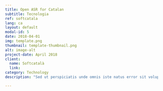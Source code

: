 ```yaml
---
title: Open ASR for Catalan
subtitle: Tecnologia
ref: softcatala
lang: ca
layout: default
modal-id: 5
date: 2018-04-01
img: template.png
thumbnail: template-thumbnail.png
alt: image-alt
project-date: April 2018
client:
  name: Softcatalà
  link: 
category: Technology
description: "Sed ut perspiciatis unde omnis iste natus error sit voluptatem accusantium doloremque laudantium, totam rem aperiam, eaque ipsa quae ab illo inventore veritatis et quasi architecto beatae vitae dicta sunt explicabo. Nemo enim ipsam voluptatem quia voluptas sit aspernatur aut odit aut fugit, sed quia consequuntur magni dolores eos qui ratione voluptatem sequi nesciunt. Neque porro quisquam est, qui dolorem ipsum quia dolor sit amet, consectetur, adipisci velit, sed quia non numquam eius modi tempora incidunt ut labore et dolore magnam aliquam quaerat voluptatem.  <a href='https://news.vice.com/es/article/como-explosivos-marca-espana-maxam-pudieron-acabar-en-manos-yihadistas-siria'>here</a>"

---
```

